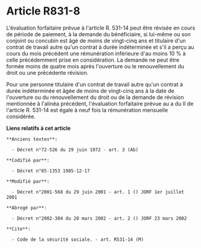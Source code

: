 # Article R831-8

L'évaluation forfaitaire prévue à l'article R. 531-14 peut être révisée en cours de période de paiement, à la demande du
bénéficiaire, si lui-même ou son conjoint ou concubin est âgé de moins de vingt-cinq ans et titulaire d'un contrat de travail
autre qu'un contrat à durée indéterminée et s'il a perçu au cours du mois précédent une rémunération inférieure d'au moins 10
% à celle précédemment prise en considération. La demande ne peut être formée moins de quatre mois après l'ouverture ou le
renouvellement du droit ou une précédente révision.

Pour une personne titulaire d'un contrat de travail autre qu'un contrat à durée indéterminée et âgée de moins de vingt-cinq
ans à la date de l'ouverture ou du renouvellement du droit ou de la demande de révision mentionnée à l'alinéa précédent,
l'évaluation forfaitaire prévue au a du II de l'article R. 531-14 est égale à neuf fois la rémunération mensuelle considérée.

**Liens relatifs à cet article**

	**Anciens textes**:

	  - Décret n°72-526 du 29 juin 1972 - art. 3 (Ab)

	**Codifié par**:

	  - Décret n°85-1353 1985-12-17

	**Modifié par**:

	  - Décret n°2001-568 du 29 juin 2001 - art. 1 () JORF 1er juillet 2001

	**Abrogé par**:

	  - Décret n°2002-384 du 20 mars 2002 - art. 2 () JORF 23 mars 2002

	**Cite**:

	  - Code de la sécurité sociale. - art. R531-14 (M)
